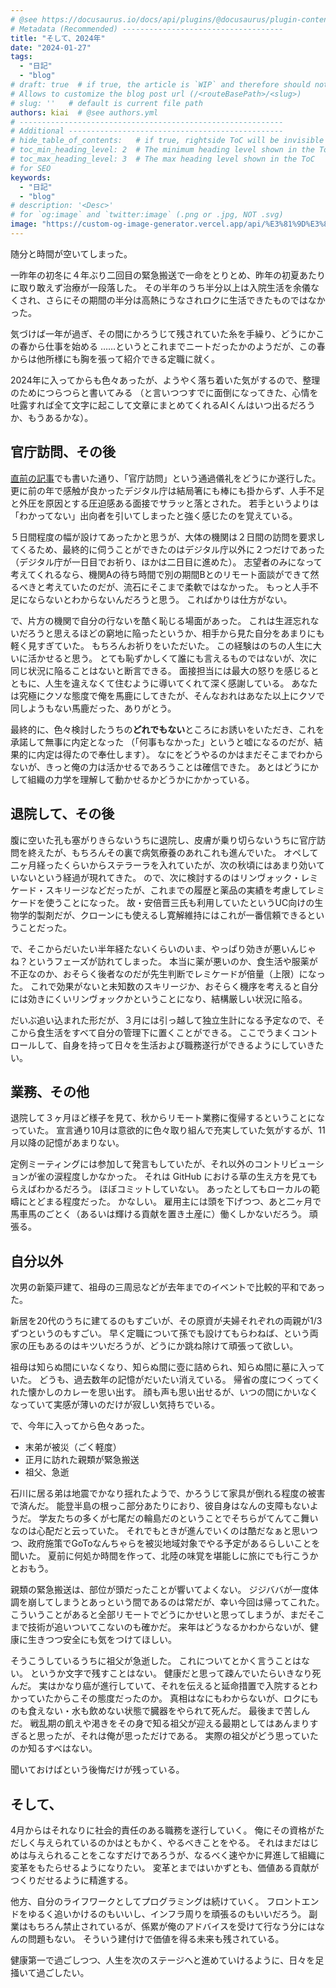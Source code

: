 ```yaml
---
# @see https://docusaurus.io/docs/api/plugins/@docusaurus/plugin-content-blog#markdown-front-matter
# Metadata (Recommended) ------------------------------------
title: "そして、2024年"
date: "2024-01-27"
tags:
  - "日記"
  - "blog"
# draft: true  # if true, the article is `WIP` and therefore should not be published yet
# Allows to customize the blog post url (/<routeBasePath>/<slug>)
# slug: ''   # default is current file path
authors: kiai  # @see authors.yml
# -----------------------------------------------------------
# Additional ------------------------------------------------
# hide_table_of_contents:   # if true, rightside ToC will be invisible
# toc_min_heading_level: 2  # The minimum heading level shown in the ToC
# toc_max_heading_level: 3  # The max heading level shown in the ToC
# for SEO
keywords:
  - "日記"
  - "blog"
# description: '<Desc>'
# for `og:image` and `twitter:image` (.png or .jpg, NOT .svg)
image: "https://custom-og-image-generator.vercel.app/api/%E3%81%9D%E3%81%97%E3%81%A6%E3%80%812024%E5%B9%B4.png?theme=light&copyright=Kiai+de+Nantoka&logo=https%3A%2F%2Fupload.wikimedia.org%2Fwikipedia%2Fcommons%2Fb%2Fb2%2FDragon.svg&avater=https%3A%2F%2Favatars.githubusercontent.com%2Fu%2F20794309&author=Kiai&aka=%40Ningensei848&site=%E6%B0%97%E5%90%88%E3%81%A7%E3%81%AA%E3%82%93%E3%81%A8%E3%81%8B&tags=%E6%97%A5%E8%A8%98&tags=blog"
---
```


随分と時間が空いてしまった。

一昨年の初冬に４年ぶり二回目の緊急搬送で一命をとりとめ、昨年の初夏あたりに取り敢えず治療が一段落した。
その半年のうち半分以上は入院生活を余儀なくされ、さらにその期間の半分は高熱にうなされロクに生活できたものではなかった。

気づけば一年が過ぎ、その間にかろうじて残されていた糸を手繰り、どうにかこの春から仕事を始める
……というとこれまでニートだったかのようだが、この春からは他所様にも胸を張って紹介できる定職に就く。

2024年に入ってからも色々あったが、ようやく落ち着いた気がするので、整理のためにつらつらと書いてみる
（と言いつつすでに面倒になってきた、心情を吐露すれば全て文字に起こして文章にまとめてくれるAIくんはいつ出るだろうか、もうあるかな）。

<!-- truncate -->

## 官庁訪問、その後

[直前の記事](/content/blogs/2023/07/05.md)でも書いた通り、「官庁訪問」という通過儀礼をどうにか遂行した。
更に前の年で感触が良かったデジタル庁は結局箸にも棒にも掛からず、人手不足と外圧を原因とする圧迫感ある面接でサラッと落とされた。
若手というよりは「わかってない」出向者を引いてしまったと強く感じたのを覚えている。

５日間程度の幅が設けてあったかと思うが、大体の機関は２日間の訪問を要求してくるため、最終的に伺うことができたのはデジタル庁以外に２つだけであった
（デジタル庁が一日目でお祈り、ほかは二日目に進めた）。
志望者のみになって考えてくれるなら、機関Aの待ち時間で別の期間Bとのリモート面談ができて然るべきと考えていたのだが、流石にそこまで柔軟ではなかった。
もっと人手不足にならないとわからないんだろうと思う。
こればかりは仕方がない。

で、片方の機関で自分の行ないを酷く恥じる場面があった。
これは生涯忘れないだろうと思えるほどの窮地に陥ったというか、相手から見た自分をあまりにも軽く見すぎていた。
もちろんお祈りをいただいた。
この経験はのちの人生に大いに活かせると思う。
とても恥ずかしくて誰にも言えるものではないが、次に同じ状況に陥ることはないと断言できる。
面接担当には最大の怒りを感じるとともに、人生を違えなくて住むように導いてくれて深く感謝している。
あなたは究極にクソな態度で俺を馬鹿にしてきたが、そんなおれはあなた以上にクソで同しようもない馬鹿だった、ありがとう。

最終的に、色々検討したうちの**どれでもない**ところにお誘いをいただき、これを承諾して無事に内定となった
（「何事もなかった」というと嘘になるのだが、結果的に内定は得たので奉仕します）。
なにをどうやるのかはまだそこまでわからないが、きっと俺の力は活かせるであろうことは確信できた。
あとはどうにかして組織の力学を理解して動かせるかどうかにかかっている。

## 退院して、その後

腹に空いた孔も塞がりきらないうちに退院し、皮膚が乗り切らないうちに官庁訪問を終えたが、もちろんその裏で病気療養のあれこれも進んでいた。
オペして二ヶ月経ったくらいからステラーラを入れていたが、次の秋頃にはあまり効いていないという経過が現れてきた。
ので、次に検討するのはリンヴォック・レミケード・スキリージなどだったが、これまでの履歴と薬品の実績を考慮してレミケードを使うことになった。
故・安倍晋三氏も利用していたというUC向けの生物学的製剤だが、クローンにも使えるし寛解維持にはこれが一番信頼できるということだった。

で、そこからだいたい半年経たないくらいのいま、やっぱり効きが悪いんじゃね？というフェーズが訪れてしまった。
本当に薬が悪いのか、食生活や服薬が不正なのか、おそらく後者なのだが先生判断でレミケードが倍量（上限）になった。
これで効果がないと未知数のスキリージか、おそらく機序を考えると自分には効きにくいリンヴォックかということになり、結構厳しい状況に陥る。

だいぶ追い込まれた形だが、３月には引っ越して独立生計になる予定なので、そこから食生活をすべて自分の管理下に置くことができる。
ここでうまくコントロールして、自身を持って日々を生活および職務遂行ができるようにしていきたい。

## 業務、その他

退院して３ヶ月ほど様子を見て、秋からリモート業務に復帰するということになっていた。
宣言通り10月は意欲的に色々取り組んで充実していた気がするが、11月以降の記憶があまりない。

定例ミーティングには参加して発言もしていたが、それ以外のコントリビューションが雀の涙程度しかなかった。
それは GitHub における草の生え方を見てもらえばわかるだろう。
ほぼコミットしていない。
あったとしてもローカルの範疇にとどまる程度だった。
かなしい。
雇用主には頭を下げつつ、あと二ヶ月で馬車馬のごとく（あるいは輝ける貢献を置き土産に）働くしかないだろう。
頑張る。

## 自分以外

次男の新築戸建て、祖母の三周忌などが去年までのイベントで比較的平和であった。

新居を20代のうちに建てるのもすごいが、その原資が夫婦それぞれの両親が1/3ずつというのもすごい。
早く定職について孫でも設けてもらわねば、という両家の圧もあるのはキツいだろうが、どうにか跳ね除けて頑張って欲しい。

祖母は知らぬ間にいなくなり、知らぬ間に壺に詰められ、知らぬ間に墓に入っていた。
どうも、過去数年の記憶がだいたい消えている。
帰省の度につくってくれた懐かしのカレーを思い出す。
顔も声も思い出せるが、いつの間にかいなくなっていて実感が薄いのだけが寂しい気持ちでいる。

で、今年に入ってから色々あった。

- 末弟が被災（ごく軽度）
- 正月に訪れた親類が緊急搬送
- 祖父、急逝

石川に居る弟は地震でかなり揺れたようで、かろうじて家具が倒れる程度の被害で済んだ。
能登半島の根っこ部分あたりにおり、彼自身はなんの支障もないようだ。
学友たちの多くが七尾だの輪島だのということでそちらがてんてこ舞いなのは心配だと云っていた。
それでもときが進んでいくのは酷だなぁと思いつつ、政府施策でGoToなんちゃらを被災地域対象でやる予定があるらしいことを聞いた。
夏前に何処か時間を作って、北陸の味覚を堪能しに旅にでも行こうかとおもう。

親類の緊急搬送は、部位が頭だったことが響いてよくない。
ジジババが一度体調を崩してしまうとあっという間であるのは常だが、幸い今回は帰ってこれた。
こういうことがあると全部リモートでどうにかせいと思ってしまうが、まだそこまで技術が追いついてこないのも確かだ。
来年はどうなるかわからないが、健康に生きつつ安全にも気をつけてほしい。

そうこうしているうちに祖父が急逝した。
これについてとかく言うことはない。
というか文字で残すことはない。
健康だと思って疎んでいたらいきなり死んだ。
実はかなり癌が進行していて、それを伝えると延命措置で入院するとわかっていたからこその態度だったのか。
真相はなにもわからないが、ロクにものも食えない・水も飲めない状態で臓器をやられて死んだ。
最後まで苦しんだ。
戦乱期の飢えや渇きをその身で知る祖父が迎える最期としてはあんまりすぎると思ったが、それは俺が思っただけである。
実際の祖父がどう思っていたのか知るすべはない。

聞いておけばという後悔だけが残っている。

## そして、

4月からはそれなりに社会的責任のある職務を遂行していく。
俺にその資格がただしく与えられているのかはともかく、やるべきことをやる。
それはまだはじめは与えられることをこなすだけであろうが、なるべく速やかに昇進して組織に変革をもたらせるようになりたい。
変革とまではいかずとも、価値ある貢献がつくりだせるように精進する。

他方、自分のライフワークとしてプログラミングは続けていく。
フロントエンドをゆるく追いかけるのもいいし、インフラ周りを頑張るのもいいだろう。
副業はもちろん禁止されているが、係累が俺のアドバイスを受けて行なう分にはなんの問題もない。
そういう建付けで価値を得る未来も残されている。

健康第一で過ごしつつ、人生を次のステージへと進めていけるように、日々を足掻いて過ごしたい。
